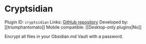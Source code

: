 # Cryptsidian

Plugin ID: `cryptsidian`
Links: [GitHub repository](https://github.com/triumphantomato/cryptsidian)
Developed by: [[triumphantomato]]
Mobile compatible: [[Desktop-only plugins|No]]

Encrypt all files in your Obsidian.md Vault with a password.

